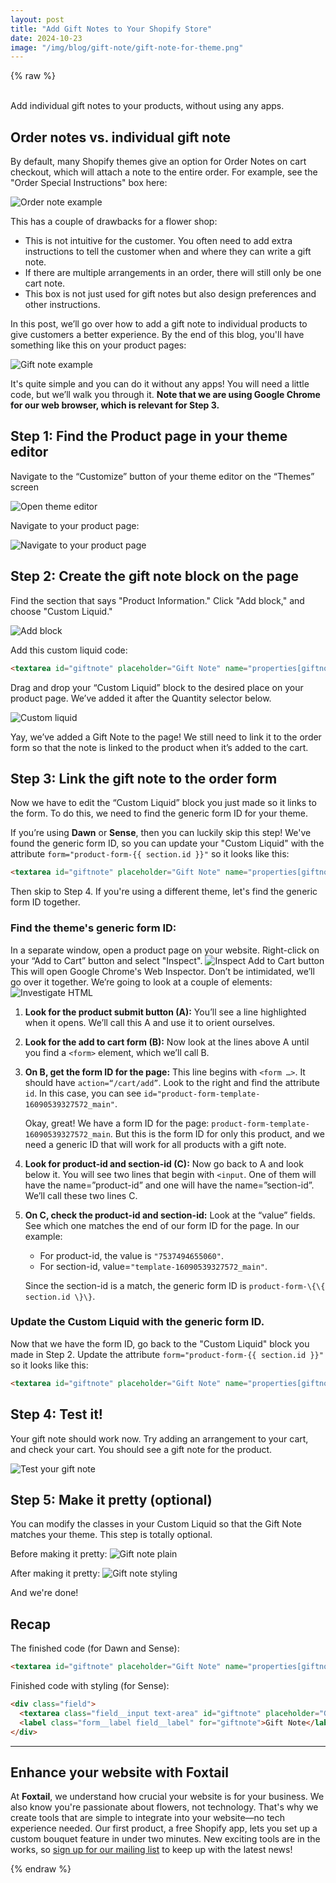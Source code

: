 ```yaml
---
layout: post
title: "Add Gift Notes to Your Shopify Store"
date: 2024-10-23
image: "/img/blog/gift-note/gift-note-for-theme.png"
---
```

{% raw  %}

<br/>
Add individual gift notes to your products, without using any apps.

## Order notes vs. individual gift note

By default, many Shopify themes give an option for Order Notes on cart checkout, which will attach a note to the entire order. For example, see the "Order Special Instructions" box here:

![Order note example](/img/blog/gift-note/order-notes.png)

This has a couple of drawbacks for a flower shop:

- This is not intuitive for the customer. You often need to add extra instructions to tell the customer when and where they can write a gift note.
- If there are multiple arrangements in an order, there will still only be one cart note.
- This box is not just used for gift notes but also design preferences and other instructions.

In this post, we’ll go over how to add a gift note to individual products to give customers a better experience. By the end of this blog, you'll have something like this on your product pages:

![Gift note example](/img/blog/gift-note/gift-note-for-theme.png)

It's quite simple and you can do it without any apps! You will need a little code, but we’ll walk you through it. **Note that we are using Google Chrome for our web browser, which is relevant for Step 3.**

## Step 1: Find the Product page in your theme editor

Navigate to the “Customize” button of your theme editor on the “Themes” screen

![Open theme editor](/img/blog/gift-note/theme-editor.png)

Navigate to your product page:

![Navigate to your product page](/img/blog/gift-note/product-nav.png)

## Step 2: Create the gift note block on the page

Find the section that says "Product Information." Click "Add block," and choose "Custom Liquid."

![Add block](/img/blog/gift-note/add-block.png)

Add this custom liquid code:

```html
<textarea id="giftnote" placeholder="Gift Note" name="properties[giftnote]"></textarea>
```

Drag and drop your “Custom Liquid” block to the desired place on your product page. We’ve added it after the Quantity selector below.

![Custom liquid](/img/blog/gift-note/custom-liquid.png)

Yay, we’ve added a Gift Note to the page! We still need to link it to the order form so that the note is linked to the product when it’s added to the cart.

## Step 3: Link the gift note to the order form

Now we have to edit the “Custom Liquid” block you just made so it links to the form. To do this, we need to find the generic form ID for your theme.

If you’re using **Dawn** or **Sense**, then you can luckily skip this step! We've found the generic form ID, so you can update your "Custom Liquid" with the attribute `form="product-form-{{ section.id }}"` so it looks like this:

```html
<textarea id="giftnote" placeholder="Gift Note" name="properties[giftnote]" form="product-form-{{ section.id }}"></textarea>
```

Then skip to Step 4. If you're using a different theme, let's find the generic form ID together.

### Find the theme's generic form ID:

In a separate window, open a product page on your website. Right-click on your “Add to Cart” button and select "Inspect".
    ![Inspect Add to Cart button](/img/blog/gift-note/inspect-add-to-cart.png)
This will open Google Chrome's Web Inspector. Don’t be intimidated, we’ll go over it together. We’re going to look at a couple of elements:
    ![Investigate HTML](/img/blog/gift-note/investigate-html.png)

1. **Look for the product submit button (A):** You’ll see a line highlighted when it opens. We’ll call this A and use it to orient ourselves.
2. **Look for the add to cart form (B):** Now look at the lines above A until you find a `<form>` element, which we’ll call B.
3. **On B, get the form ID for the page:** This line begins with `<form …>`. It should have `action=“/cart/add”`. Look to the right and find the attribute `id`. In this case, you can see `id="product-form-template-16090539327572_main"`.  

    Okay, great! We have a form ID for the page: `product-form-template-16090539327572_main`. But this is the form ID for only this product, and we need a generic ID that will work for all products with a gift note.
4. **Look for product-id and section-id (C):** Now go back to A and look below it. You will see two lines that begin with `<input`. One of them will have the name=”product-id” and one will have the name=”section-id”. We’ll call these two lines C.
5. **On C, check the product-id and section-id:** Look at the “value” fields. See which one matches the end of our form ID for the page. In our example:
    - For product-id, the value is `"7537494655060"`.
    - For section-id, value=`"template-16090539327572_main"`.
    
    Since the section-id is a match, the generic form ID is `product-form-\{\{ section.id \}\}`.

### Update the Custom Liquid with the generic form ID.
Now that we have the form ID, go back to the "Custom Liquid" block you made in Step 2. Update the attribute `form="product-form-{{ section.id }}"` so it looks like this:

```html
<textarea id="giftnote" placeholder="Gift Note" name="properties[giftnote]" form="product-form-{{ section.id }}"></textarea>
```

## Step 4: Test it!

Your gift note should work now. Try adding an arrangement to your cart, and check your cart. You should see a gift note for the product.

![Test your gift note](/img/blog/gift-note/test-message.png)

## Step 5: Make it pretty (optional)

You can modify the classes in your Custom Liquid so that the Gift Note matches your theme. This step is totally optional.

Before making it pretty:
![Gift note plain](/img/blog/gift-note/gift-note-plain.png)


After making it pretty:
![Gift note styling](/img/blog/gift-note/gift-note-for-theme.png)

And we're done!

## Recap

The finished code (for Dawn and Sense):

```html
<textarea id="giftnote" placeholder="Gift Note" name="properties[giftnote]" form="product-form-{{ section.id }}"></textarea>
```

Finished code with styling (for Sense):

```html
<div class="field">
  <textarea class="field__input text-area" id="giftnote" placeholder="Gift Note" name="properties[Gift Note]" form="product-form-{{ section.id }}"></textarea>
  <label class="form__label field__label" for="giftnote">Gift Note</label>
</div>
```

---

## Enhance your website with Foxtail

At **Foxtail**, we understand how crucial your website is for your business. We also know you're passionate about flowers, not technology. That's why we create tools that are simple to integrate into your website—no tech experience needed. Our first product, a free Shopify app, lets you set up a custom bouquet feature in under two minutes. New exciting tools are in the works, so [sign up for our mailing list](#) to keep up with the latest news!

{% endraw  %}